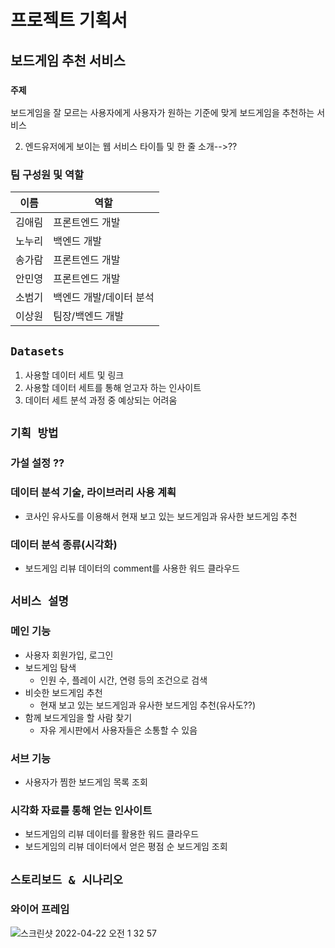 # 프로젝트 기획서

## 보드게임 추천 서비스

### `주제`

보드게임을 잘 모르는 사용자에게 사용자가 원하는 기준에 맞게 보드게임을 추천하는 서비스

2. 엔드유저에게 보이는 웹 서비스 타이틀 및 한 줄 소개-->??

### 팀 구성원 및 역할

| 이름   | 역할                    |
| ------ | ----------------------- |
| 김애림 | 프론트엔드 개발         |
| 노누리 | 백엔드 개발             |
| 송가람 | 프론트엔드 개발         |
| 안민영 | 프론트엔드 개발         |
| 소범기 | 백엔드 개발/데이터 분석 |
| 이상원 | 팀장/백엔드 개발        |

## `Datasets`

1. 사용할 데이터 세트 및 링크
2. 사용할 데이터 세트를 통해 얻고자 하는 인사이트
3. 데이터 세트 분석 과정 중 예상되는 어려움

## `기획 방법`

### 가설 설정 ??

### 데이터 분석 기술, 라이브러리 사용 계획

- 코사인 유사도를 이용해서 현재 보고 있는 보드게임과 유사한 보드게임 추천

### 데이터 분석 종류(시각화)

- 보드게임 리뷰 데이터의 comment를 사용한 워드 클라우드

## `서비스 설명`

### 메인 기능

- 사용자 회원가입, 로그인
- 보드게임 탐색
  - 인원 수, 플레이 시간, 연령 등의 조건으로 검색
- 비슷한 보드게임 추천
  - 현재 보고 있는 보드게임과 유사한 보드게임 추천(유사도??)
- 함께 보드게임을 할 사람 찾기
  - 자유 게시판에서 사용자들은 소통할 수 있음

### 서브 기능

- 사용자가 찜한 보드게임 목록 조회

### 시각화 자료를 통해 얻는 인사이트

- 보드게임의 리뷰 데이터를 활용한 워드 클라우드
- 보드게임의 리뷰 데이터에서 얻은 평점 순 보드게임 조회

## `스토리보드 & 시나리오`

### 와이어 프레임

![스크린샷 2022-04-22 오전 1 32 57](https://user-images.githubusercontent.com/55802893/164508193-0432032e-b223-488c-b1c5-c034b8717d58.png)
